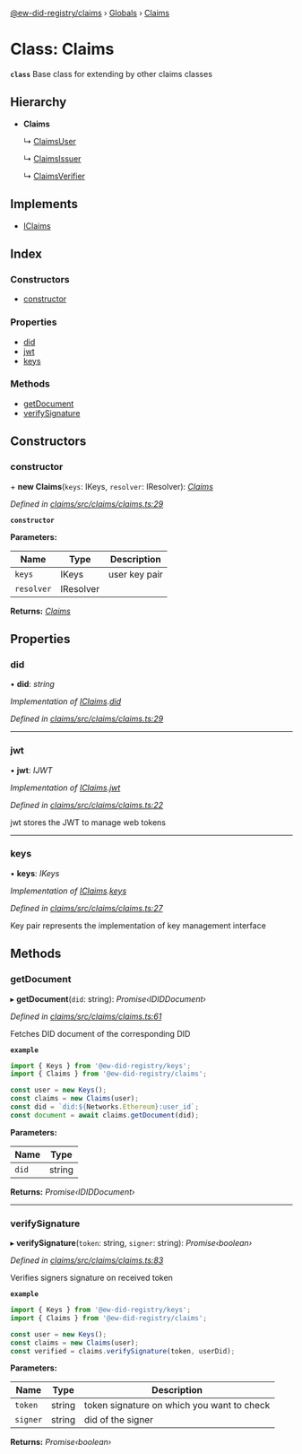 [@ew-did-registry/claims](../README.md) › [Globals](../globals.md) › [Claims](claims.md)

# Class: Claims

**`class`** 
Base class for extending by other claims classes

## Hierarchy

* **Claims**

  ↳ [ClaimsUser](claimsuser.md)

  ↳ [ClaimsIssuer](claimsissuer.md)

  ↳ [ClaimsVerifier](claimsverifier.md)

## Implements

* [IClaims](../interfaces/iclaims.md)

## Index

### Constructors

* [constructor](claims.md#constructor)

### Properties

* [did](claims.md#did)
* [jwt](claims.md#jwt)
* [keys](claims.md#keys)

### Methods

* [getDocument](claims.md#getdocument)
* [verifySignature](claims.md#verifysignature)

## Constructors

###  constructor

\+ **new Claims**(`keys`: IKeys, `resolver`: IResolver): *[Claims](claims.md)*

*Defined in [claims/src/claims/claims.ts:29](https://github.com/energywebfoundation/ew-did-registry/blob/c54c7fe/packages/claims/src/claims/claims.ts#L29)*

**`constructor`** 

**Parameters:**

Name | Type | Description |
------ | ------ | ------ |
`keys` | IKeys | user key pair |
`resolver` | IResolver |   |

**Returns:** *[Claims](claims.md)*

## Properties

###  did

• **did**: *string*

*Implementation of [IClaims](../interfaces/iclaims.md).[did](../interfaces/iclaims.md#did)*

*Defined in [claims/src/claims/claims.ts:29](https://github.com/energywebfoundation/ew-did-registry/blob/c54c7fe/packages/claims/src/claims/claims.ts#L29)*

___

###  jwt

• **jwt**: *IJWT*

*Implementation of [IClaims](../interfaces/iclaims.md).[jwt](../interfaces/iclaims.md#jwt)*

*Defined in [claims/src/claims/claims.ts:22](https://github.com/energywebfoundation/ew-did-registry/blob/c54c7fe/packages/claims/src/claims/claims.ts#L22)*

jwt stores the JWT to manage web tokens

___

###  keys

• **keys**: *IKeys*

*Implementation of [IClaims](../interfaces/iclaims.md).[keys](../interfaces/iclaims.md#keys)*

*Defined in [claims/src/claims/claims.ts:27](https://github.com/energywebfoundation/ew-did-registry/blob/c54c7fe/packages/claims/src/claims/claims.ts#L27)*

Key pair represents the implementation of key management interface

## Methods

###  getDocument

▸ **getDocument**(`did`: string): *Promise‹IDIDDocument›*

*Defined in [claims/src/claims/claims.ts:61](https://github.com/energywebfoundation/ew-did-registry/blob/c54c7fe/packages/claims/src/claims/claims.ts#L61)*

Fetches DID document of the corresponding DID

**`example`** 
```typescript
import { Keys } from '@ew-did-registry/keys';
import { Claims } from '@ew-did-registry/claims';

const user = new Keys();
const claims = new Claims(user);
const did = `did:${Networks.Ethereum}:user_id`;
const document = await claims.getDocument(did);
```

**Parameters:**

Name | Type |
------ | ------ |
`did` | string |

**Returns:** *Promise‹IDIDDocument›*

___

###  verifySignature

▸ **verifySignature**(`token`: string, `signer`: string): *Promise‹boolean›*

*Defined in [claims/src/claims/claims.ts:83](https://github.com/energywebfoundation/ew-did-registry/blob/c54c7fe/packages/claims/src/claims/claims.ts#L83)*

Verifies signers signature on received token

**`example`** 
```typescript
import { Keys } from '@ew-did-registry/keys';
import { Claims } from '@ew-did-registry/claims';

const user = new Keys();
const claims = new Claims(user);
const verified = claims.verifySignature(token, userDid);
```

**Parameters:**

Name | Type | Description |
------ | ------ | ------ |
`token` | string | token signature on which you want to check |
`signer` | string | did of the signer  |

**Returns:** *Promise‹boolean›*
